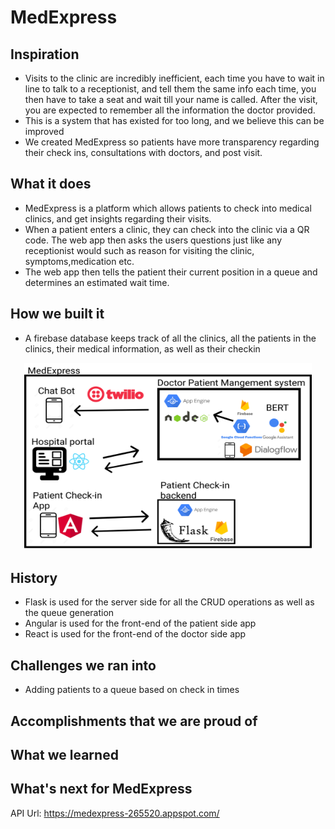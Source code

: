 # MedExpress

## Inspiration
- Visits to the clinic are incredibly inefficient, each time you have to wait in line to talk to a receptionist, and tell them the same info each time, you then have to take a seat and wait till your name is called. After the visit, you are expected to remember all the information the doctor provided.
- This is a system that has existed for too long, and we believe this can be improved
- We created MedExpress so patients have more transparency regarding their check ins, consultations with doctors, and post visit.

## What it does
- MedExpress is a platform which allows patients to check into medical clinics, and get insights regarding their visits.
- When a patient enters a clinic, they can check into the clinic via a QR code. The web app then asks the users questions just like any receptionist would such as reason for visiting the clinic, symptoms,medication etc. 
- The web app then tells the patient their current position in a queue and determines an estimated wait time.

## How we built it
- A firebase database keeps track of all the clinics, all the patients in the clinics, their medical information, as well as their checkin 
<p align="center">
  <img width="460" height="300" src="tech-stack.png">
</p>

## History
- Flask is used for the server side for all the CRUD operations as well as the queue generation
- Angular is used for the front-end of the patient side app
- React is used for the front-end of the doctor side app

## Challenges we ran into
- Adding patients to a queue based on check in times

## Accomplishments that we are proud of

## What we learned

## What's next for MedExpress

API Url: https://medexpress-265520.appspot.com/
